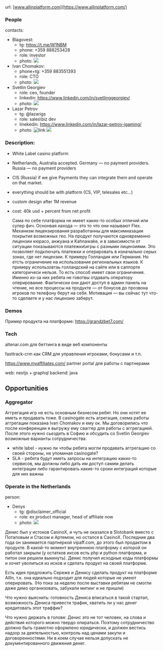 url: [www.allinplatform.com](https://www.allinplatform.com/)
### People
contacts:
- Blagovest: 
	- tg: https://t.me/W1NBM 
	- phone: +359 888253428
	- role: investor
	- photo: ![](https://i.imgur.com/N9q8904.png)
- Ivan Chomakov: 
	- phone+tg: +359 883551393
	- role: CTO
	- photo: ![](https://i.imgur.com/D8nyIs0.png)
- Svetlin Georgiev
	- role: ceo, founder
	- linkedin: https://www.linkedin.com/in/svetlinggeorgiev/
	- photo: ![](https://i.imgur.com/0Q7FGEU.png)
- Lazar Petrov
	- tg: @lazarigs
	- role: sales\biz dev
	- linekedin: https://www.linkedin.com/in/lazar-petrov-igaming/
	- photo: ![link](https://i.imgur.com/txpYNwq.jpeg) ![](https://i.imgur.com/bQmXZai.png)


### Description:
- White Label casino platform
- Netherlands, Australia accepted. Germany — no payment providers. Russia — no payment providers 
- CIS (Russia) if we give Payments they can integrate them and operate on that market.
- everything should be with platform (CS, VIP, telesales etc…)
- custom design after 1M revenue
- cost: 40k usd + percent from net profit

	Сама по себе платформа не имеет каких-то особых отличий или супер фич. Оснонвая находа — это то что они называют Flex. Механизм лицензирования разработанны для максимиазации покрытия возможных гео. На продукт получаются одновременно лицензии кюрасо, анжуана и Kahnawake, и в зависимости от ситуации показываются платежки\игры с разными лицензиями.  Это позволяет подключать платежки и оперировать в изначально серых зонах, где нет лицензии. К примеру Голландия или Германия. Но етсть ограничение на использование региональных языков. К примеру использовтаь голландский на сайте или в саппорте категоричеси нельзя. То есть способ имеет свои ограничения. Именно из-за них ребята не говотвы отдавать оператору оперирование. Фактически они дают доступ в админ панель на чтение, но все процессы на продукте — от бонусов до прозвона игроков по телефону берут на себя. Мотивация — вы сейчас тут что-то сделаете и у нас лицензию заберут. 

### Demos
Пример продукта на платформе: https://grandzbet7.com/
### Tech
altenar.com для беттинга в виде веб компоненты

fasttrack-crm как CRM для управления игроками, бонусами и т.п.

https://www.myaffiliates.com/ partner portal для работы с партнерами

web: nextjs + graphql
backend: java
## Opportunities
### Aggregator
Аггрегация игр не есть основным бизнесом ребят. Но они хотят ее иметь и продавать тоже. В casinogate есть агрегация, схема работы аггрегации показана Ivan Chomakov и ему ок. Мы договорились что после конференции я выгружу ему сваггер для работы с аггрегацией. После этого нужно сьездить в Софию и обсудить со Svetlin Georgiev возможные варианты сотрудничества.
- white label - нужно ли чтобы ребята могли продавать аггрегацию со своей стороны, не упоминая  casinogate?
- SLA - ребята будут иметь запросы на интеграцию каких-то сервисов, мы должны либо дать им доступ самим делать интеграции либо гарантировать какие-то сроки интеграций которые для них важны

### Operate in the Netherlands
person:
-	Denys
	- tg: @disclaimer_official
	- role: ex product manager, head of affiliate now
	- photo: ![](https://i.imgur.com/1eainsF.jpeg)

Денис был у истоков CasinoX, и чуть не оказался в Slotobank вместо с Потаповым и Стасом и Артемом, но остался в CasinoX. Последние два года он занимается партнеркой vipaff.com, до этого был продактом в продукте. В какой-то момент внутреннюю платформу с которой он работал закрыли (у остатков иксов есть php и python платформа, и питон они решили выкинуть). Денис получил исходные коды платформы и хочет уволиться из исков и сделать продукт на своей платформе.

Есть идея предложить Сереже и Денису сделать продукт на платформе AllIn, т.к. она идеально подходит для людей которые не умеют оперировать. (Но пока за неделю после выставки ребятам не смогли даже демо организовать, забукали митинг и не пришли)

Что нужно выяснить: готовность Дениса вписаться в такой стартап, возможность Дениса привести трафик, хватить ли у нас денег кредитовать этот траффик?

Что нужно держать в голове: Денис это не тот человек, на слова и действия которого можно твердо опираться. Поэтому сотрудничество должно быть грамотно оформлено юридически, и должен вестись надзор за деятельностью, контроль над ценами закупи и договоренностями. Ни в коем случае нельзя допускать не документированного движения денег.